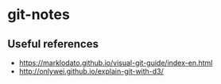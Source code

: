 # git-notes

## Useful references

* https://marklodato.github.io/visual-git-guide/index-en.html
* http://onlywei.github.io/explain-git-with-d3/

